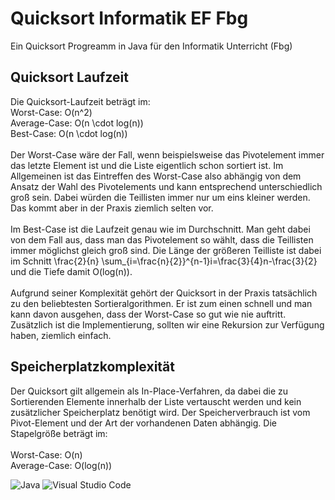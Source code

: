 <h1>Quicksort Informatik EF Fbg</h1>

Ein Quicksort Progreamm in Java für den Informatik Unterricht (Fbg)


<h2>Quicksort Laufzeit</h2>

Die Quicksort-Laufzeit beträgt im:
<br/>
Worst-Case: O(n^2) <br/>
Average-Case: O(n \cdot log⁡(n)) <br/>
Best-Case: O(n \cdot log⁡(n)) <br/> <br/>
Der Worst-Case wäre der Fall, wenn beispielsweise das Pivotelement immer das letzte Element ist und die Liste eigentlich schon sortiert ist. Im Allgemeinen ist das Eintreffen des Worst-Case also abhängig von dem Ansatz der Wahl des Pivotelements und kann entsprechend unterschiedlich groß sein. Dabei würden die Teillisten immer nur um eins kleiner werden. Das kommt aber in der Praxis ziemlich selten vor.
<br/> <br/>
Im Best-Case ist die Laufzeit genau wie im Durchschnitt. Man geht dabei von dem Fall aus, dass man das Pivotelement so wählt, dass die Teillisten immer möglichst gleich groß sind. Die Länge der größeren Teilliste ist dabei im Schnitt \frac{2}{n} \sum_{i=\frac{n}{2}}^{n-1}i=\frac{3}{4}n-\frac{3}{2} und die Tiefe damit O(log⁡(n)).
<br/> <br/>
Aufgrund seiner Komplexität gehört der Quicksort in der Praxis tatsächlich zu den beliebtesten Sortieralgorithmen. Er ist zum einen schnell und man kann davon ausgehen, dass der Worst-Case so gut wie nie auftritt. Zusätzlich ist die Implementierung, sollten wir eine Rekursion zur Verfügung haben, ziemlich einfach.

<h2>Speicherplatzkomplexität</h2>
Der Quicksort gilt allgemein als In-Place-Verfahren, da dabei die zu Sortierenden Elemente innerhalb der Liste vertauscht werden und kein zusätzlicher Speicherplatz benötigt wird. Der Speicherverbrauch ist vom Pivot-Element und der Art der vorhandenen Daten abhängig. Die Stapelgröße beträgt im:
<br/> <br/>
Worst-Case: O(n) <br/>
Average-Case: O(log⁡(n))



![Java](https://img.shields.io/badge/java-%23ED8B00.svg?style=for-the-badge&logo=java&logoColor=white)
![Visual Studio Code](https://img.shields.io/badge/Visual%20Studio%20Code-0078d7.svg?style=for-the-badge&logo=visual-studio-code&logoColor=white)
